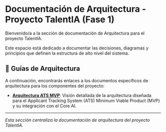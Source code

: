 # Documentación de Arquitectura - Proyecto TalentIA (Fase 1)

Bienvenido/a a la sección de documentación de Arquitectura para el proyecto TalentIA.

Este espacio está dedicado a documentar las decisiones, diagramas y principios que definen la estructura de alto nivel del sistema.

## 🧭 Guías de Arquitectura

A continuación, encontrarás enlaces a los documentos específicos de arquitectura para los componentes del proyecto:

*   **[Arquitectura ATS MVP](./ats_mvp_arq.md)**: Visión detallada de la arquitectura diseñada para el Applicant Tracking System (ATS) Minimum Viable Product (MVP) y su integración con el Core AI.

---

*Esta sección centraliza la documentación de arquitectura del proyecto TalentIA.*